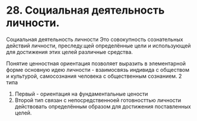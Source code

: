 # 28. Социальная деятельность личности.

Социальная деятельность личности
Это совокупность сознательных действий личности, преследу.щей определённые цели и использующей для достижения этих целей различные средства.

Понятие ценностная ориентация позволяет выразить в элементарной форме основную идею личности - взаимосвязь индивида с обществом и культурой, самосознания человека с общественным сознанием.  2 типа

1. Первый - ориентация на фундаментальные цености
2. Второй тип связан с непосредственноей готовносттью личности действовать определённым образом для достижения поставленных целей.